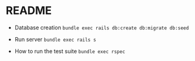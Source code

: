 # README

* Database creation
`bundle exec rails db:create db:migrate db:seed`

* Run server
`bundle exec rails s`

* How to run the test suite
`bundle exec rspec`

